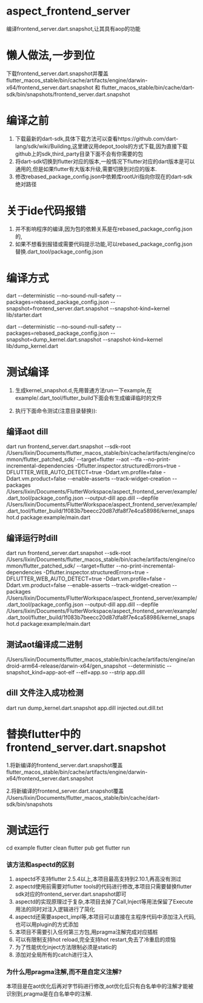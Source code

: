 # aspect_frontend_server

编译frontend_server.dart.snapshot,让其具有aop的功能


# 懒人做法,一步到位
下载frontend_server.dart.snapshot并覆盖 flutter_macos_stable/bin/cache/artifacts/engine/darwin-x64/frontend_server.dart.snapshot
和 
flutter_macos_stable/bin/cache/dart-sdk/bin/snapshots/frontend_server.dart.snapshot


# 编译之前
1. 下载最新的dart-sdk,具体下载方法可以查看https://github.com/dart-lang/sdk/wiki/Building,这里建议用depot_tools的方式下载,因为直接下载github上的sdk,third_party目录下面不会有你需要的包
2. 将dart-sdk切换到flutter对应的版本,一般情况下flutter对应的dart版本是可以通用的,但是如果flutter有大版本升级,需要切换到对应的版本.
3. 修改rebased_package_config.json中依赖库rootUri指向你现在的dart-sdk绝对路径

# 关于ide代码报错
1. 并不影响程序的编译,因为包的依赖关系是在rebased_package_config.json的,
2. 如果不想看到报错或需要代码提示功能,可以rebased_package_config.json替换.dart_tool/package_config.json

# 编译方式
dart --deterministic --no-sound-null-safety --packages=rebased_package_config.json --snapshot=frontend_server.dart.snapshot --snapshot-kind=kernel lib/starter.dart

dart --deterministic --no-sound-null-safety --packages=rebased_package_config.json --snapshot=dump_kernel.dart.snapshot --snapshot-kind=kernel lib/dump_kernel.dart

# 测试编译
1. 生成kernel_snapshot.d,先用普通方法run一下example,在example/.dart_tool/flutter_build下面会有生成编译临时的文件

2. 执行下面命令测试(注意目录替换)):



## 编译aot dill
dart run frontend_server.dart.snapshot --sdk-root /Users/lixin/Documents/flutter_macos_stable/bin/cache/artifacts/engine/common/flutter_patched_sdk/ --target=flutter --aot --tfa --no-print-incremental-dependencies -Dflutter.inspector.structuredErrors=true -DFLUTTER_WEB_AUTO_DETECT=true -Ddart.vm.profile=false -Ddart.vm.product=false --enable-asserts --track-widget-creation --packages /Users/lixin/Documents/FlutterWorkspace/aspect_frontend_server/example/.dart_tool/package_config.json --output-dill app.dill --depfile /Users/lixin/Documents/FlutterWorkspace/aspect_frontend_server/example/.dart_tool/flutter_build/1f083b7beecc20d87dfa8f7e4ca58986/kernel_snapshot.d package:example/main.dart

## 编译运行时dill
dart run frontend_server.dart.snapshot --sdk-root /Users/lixin/Documents/flutter_macos_stable/bin/cache/artifacts/engine/common/flutter_patched_sdk/ --target=flutter --no-print-incremental-dependencies -Dflutter.inspector.structuredErrors=true -DFLUTTER_WEB_AUTO_DETECT=true -Ddart.vm.profile=false -Ddart.vm.product=false --enable-asserts --track-widget-creation --packages /Users/lixin/Documents/FlutterWorkspace/aspect_frontend_server/example/.dart_tool/package_config.json --output-dill app.dill --depfile /Users/lixin/Documents/FlutterWorkspace/aspect_frontend_server/example/.dart_tool/flutter_build/1f083b7beecc20d87dfa8f7e4ca58986/kernel_snapshot.d package:example/main.dart

## 测试aot编译成二进制
/Users/lixin/Documents/flutter_macos_stable/bin/cache/artifacts/engine/android-arm64-release/darwin-x64/gen_snapshot --deterministic --snapshot_kind=app-aot-elf --elf=app.so --strip app.dill

## dill 文件注入成功检测
dart run dump_kernel.dart.snapshot app.dill injected.out.dill.txt


# 替换flutter中的frontend_server.dart.snapshot
1.将新编译的frontend_server.dart.snapshot覆盖 flutter_macos_stable/bin/cache/artifacts/engine/darwin-x64/frontend_server.dart.snapshot

2.将新编译的frontend_server.dart.snapshot覆盖 /Users/lixin/Documents/flutter_macos_stable/bin/cache/dart-sdk/bin/snapshots

# 测试运行
cd example
flutter clean
flutter pub get
flutter run

### 该方法和aspectd的区别
1. aspectd不支持flutter 2.5.4以上,本项目最高支持到2.10.1,再高没有测过
2. aspectd使用前需要对flutter tools的代码进行修改,本项目只需要替换flutter sdk对应的frontend_server.dart.snapshot即可
3. aspectd的实现原理过于复杂,本项目去掉了Call,Inject等用法保留了Execute用法的同时对注入逻辑进行了简化
4. aspectd还需要aspect_impl等,本项目可以直接在主程序代码中添加注入代码,也可以用plugin的方式添加
5. 本项目不需要引入任何第三方包,用pragma注解完成对应插桩
6. 可以有限制支持hot reload,完全支持hot restart,免去了冷重启的烦恼
7. 为了性能优化inject方法限制必须是static的
8. 添加对全局所有的catch进行注入

### 为什么用pragma注解,而不是自定义注解?
本项目是在aot优化后再对字节码进行修改,aot优化后只有白名单中的注解才能被识别到,pragma是在白名单中的注解.






